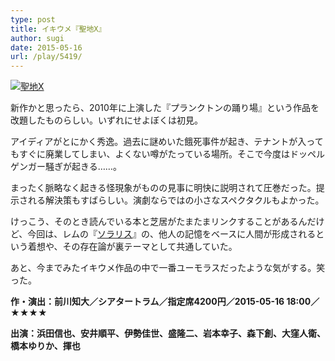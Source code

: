 ```yaml
---
type: post
title: イキウメ『聖地X』
author: sugi
date: 2015-05-16
url: /play/5419/
---
```

<a href="http://i2.wp.com/asharpminor.com/wp-content/uploads/2015/05/b5.jpg" onclick="_gaq.push(['_trackEvent', 'outbound-article', 'http://asharpminor.com/wp-content/uploads/2015/05/b5.jpg', '']);" ><img src="http://i2.wp.com/asharpminor.com/wp-content/uploads/2015/05/b5.jpg?resize=212%2C300" alt="聖地X" class="alignleft size-medium wp-image-5420" data-recalc-dims="1" /></a>

新作かと思ったら、2010年に上演した『プランクトンの踊り場』という作品を改題したものらしい。いずれにせよぼくは初見。

アイディアがとにかく秀逸。過去に謎めいた餓死事件が起き、テナントが入ってもすぐに廃業してしまい、よくない噂がたっている場所。そこで今度はドッペルゲンガー騒ぎが起きる……。

まったく脈略なく起きる怪現象がものの見事に明快に説明されて圧巻だった。提示される解決策もすばらしい。演劇ならではの小さなスペクタクルもよかった。

けっこう、そのとき読んでいる本と芝居がたまたまリンクすることがあるんだけど、今回は、レムの『<a href="http://asharpminor.com/book/5416/" onclick="_gaq.push(['_trackEvent', 'outbound-article', 'http://asharpminor.com/book/5416/', 'ソラリス']);" target="_blank">ソラリス</a>』の、他人の記憶をベースに人間が形成されるという着想や、その存在論が裏テーマとして共通していた。

あと、今までみたイキウメ作品の中で一番ユーモラスだったような気がする。笑った。

**作・演出：前川知大／シアタートラム／指定席4200円／2015-05-16 18:00／★★★★**

**出演：浜田信也、安井順平、伊勢佳世、盛隆二、岩本幸子、森下創、大窪人衛、橋本ゆりか、揮也**
